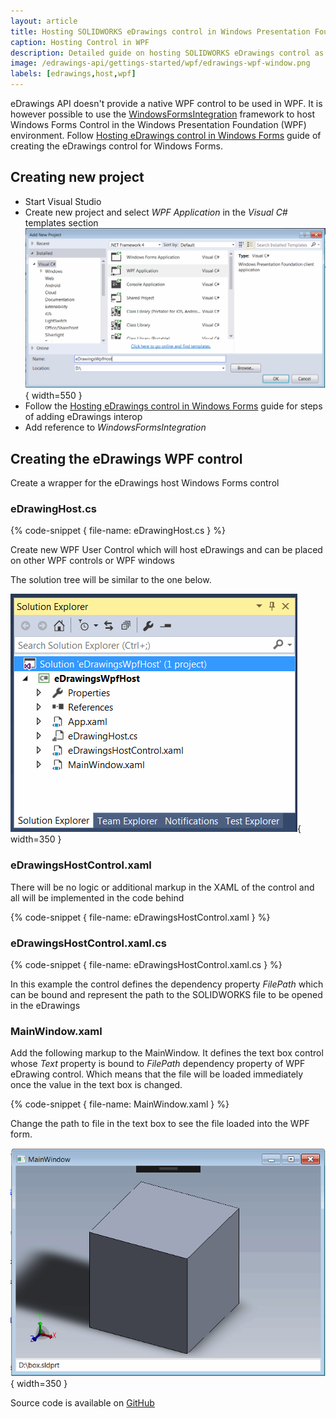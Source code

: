 ```yaml
---
layout: article
title: Hosting SOLIDWORKS eDrawings control in Windows Presentation Foundation (WPF)
caption: Hosting Control in WPF
description: Detailed guide on hosting SOLIDWORKS eDrawings control as WPF User Control in Windows Presentation Foundation (WPF)
image: /edrawings-api/gettings-started/wpf/edrawings-wpf-window.png
labels: [edrawings,host,wpf]
---
```

eDrawings API doesn't provide a native WPF control to be used in WPF. It is however possible to use the [WindowsFormsIntegration](https://docs.microsoft.com/en-us/dotnet/api/system.windows.forms.integration) framework to host Windows Forms Control in the Windows Presentation Foundation (WPF) environment. Follow [Hosting eDrawings control in Windows Forms](/edrawings-api/gettings-started/winforms/) guide of creating the eDrawings control for Windows Forms.

## Creating new project

* Start Visual Studio
* Create new project and select *WPF Application* in the *Visual C#* templates section
![Creating WPF application](visual-studio-new-wpf-project.png){ width=550 }
* Follow the [Hosting eDrawings control in Windows Forms](/edrawings-api/gettings-started/winforms/) guide for steps of adding eDrawings interop
* Add reference to *WindowsFormsIntegration*

## Creating the eDrawings WPF control

Create a wrapper for the eDrawings host Windows Forms control

### eDrawingHost.cs

{% code-snippet { file-name: eDrawingHost.cs } %}

Create new WPF User Control which will host eDrawings and can be placed on other WPF controls or WPF windows

The solution tree will be similar to the one below.

![eDrawings WPF solution tree](visual-studio-solution-tree.png){ width=350 }

### eDrawingsHostControl.xaml

There will be no logic or additional markup in the XAML of the control and all will be implemented in the code behind

{% code-snippet { file-name: eDrawingsHostControl.xaml } %}

### eDrawingsHostControl.xaml.cs

{% code-snippet { file-name: eDrawingsHostControl.xaml.cs } %}

In this example the control defines the dependency property *FilePath* which can be bound and represent the path to the SOLIDWORKS file to be opened in the eDrawings

### MainWindow.xaml

Add the following markup to the MainWindow. It defines the text box control whose *Text* property is bound to *FilePath* dependency property of WPF eDrawing control. Which means that the file will be loaded immediately once the value in the text box is changed.

{% code-snippet { file-name: MainWindow.xaml } %}

Change the path to file in the text box to see the file loaded into the WPF form.

![SOLIDWORKS file is loaded into the WPF eDrawings control](edrawings-wpf-window.png){ width=350 }

Source code is available on [GitHub](https://github.com/codestackdev/solidworks-api-examples/tree/master/edrawings-api/eDrawingsWpfHost)
